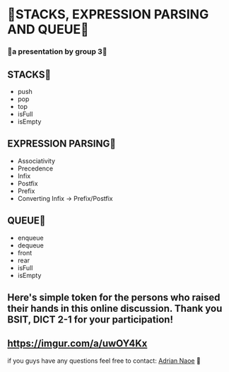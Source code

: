 # 👋STACKS, EXPRESSION PARSING AND QUEUE👋
### 🌟a presentation by group 3🌟


## STACKS🌟
- push
- pop
- top
- isFull
- isEmpty


## EXPRESSION PARSING🌟
 - Associativity
 - Precedence
 - Infix
 - Postfix
 - Prefix
 - Converting Infix -> Prefix/Postfix


## QUEUE🌟
- enqueue
- dequeue
- front
- rear
- isFull
- isEmpty

## Here's simple token for the persons who raised their hands in this online discussion. Thank you BSIT, DICT 2-1 for your participation!
https://imgur.com/a/uwOY4Kx
---

if you guys have any questions feel free to contact:
[Adrian Naoe](https://www.facebook.com/tyla.naoe.24) 🌟

